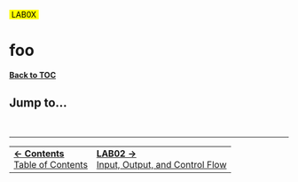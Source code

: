 <link rel="stylesheet" href="style.css">

<mark>&nbsp;LAB0X&nbsp;</mark>

# foo

[**Back to TOC**](/contents.md)

## Jump to...

[comment]: <body>

[comment]: <footer>

<br>

---
<table width="100%">
    <td>
    <div class="foot-previous">
        <a href="/contents.md"><b>&#x2190; Contents</b><br>Table of Contents</a>
    </div>
    </td>
    <td>
    <div class="foot-next">
        <a href="/pages/LAB02.md"><b>LAB02 &#x2192;</b><br>Input, Output, and Control Flow</a>
    </div>
    </td>
</table>